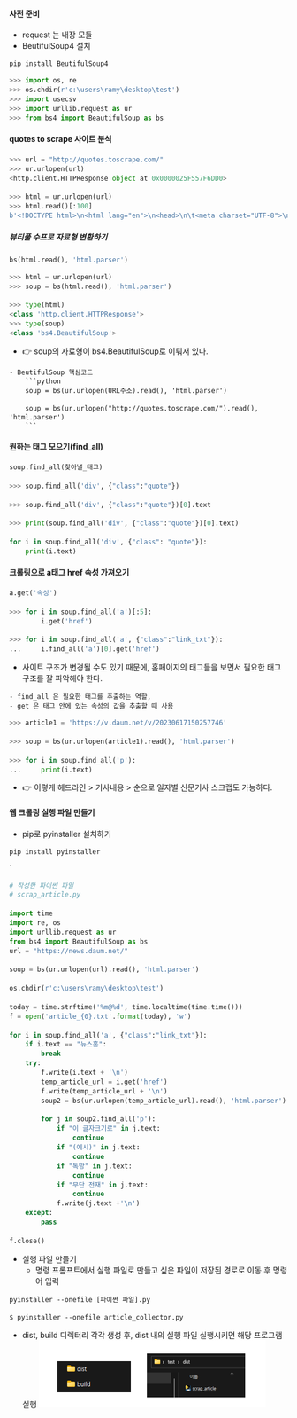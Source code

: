 #### 사전 준비
- request 는 내장 모듈
- BeutifulSoup4 설치
```
pip install BeutifulSoup4
```

```python
>>> import os, re
>>> os.chdir(r'c:\users\ramy\desktop\test')
>>> import usecsv
>>> import urllib.request as ur
>>> from bs4 import BeautifulSoup as bs
```

#### quotes to scrape 사이트 분석
```python
>>> url = "http://quotes.toscrape.com/"
>>> ur.urlopen(url)
<http.client.HTTPResponse object at 0x0000025F557F6DD0>

>>> html = ur.urlopen(url)
>>> html.read()[:100]
b'<!DOCTYPE html>\n<html lang="en">\n<head>\n\t<meta charset="UTF-8">\n\t<title>Quotes to Scrape</title>\n   '
```

##### 뷰티풀 수프로 자료형 변환하기
```python
bs(html.read(), 'html.parser')
```

```python
>>> html = ur.urlopen(url)
>>> soup = bs(html.read(), 'html.parser')

>>> type(html)
<class 'http.client.HTTPResponse'>
>>> type(soup)
<class 'bs4.BeautifulSoup'>
```
- 👉 soup의 자료형이 bs4.BeautifulSoup로 이뤄저 있다.

```ad-tip
- BeutifulSoup 핵심코드
	```python
	soup = bs(ur.urlopen(URL주소).read(), 'html.parser')
	
	soup = bs(ur.urlopen("http://quotes.toscrape.com/").read(), 'html.parser')
	```
```


#### 원하는 태그 모으기(find_all)
```python
soup.find_all(찾아낼_태그)

>>> soup.find_all('div', {"class":"quote"})

>>> soup.find_all('div', {"class":"quote"})[0].text

>>> print(soup.find_all('div', {"class":"quote"})[0].text)

for i in soup.find_all('div', {"class": "quote"}):
	print(i.text)
```

#### 크롤링으로 a태그 href 속성 가져오기
```python
a.get('속성')

>>> for i in soup.find_all('a')[:5]:
		i.get('href')

>>> for i in soup.find_all('a', {"class":"link_txt"}):
...     i.find_all('a')[0].get('href')

```
- 사이트 구조가 변경될 수도 있기 때문에, 홈페이지의 태그들을 보면서 필요한 태그 구조를 잘 파악해야 한다. 

```ad-tip
- find_all 은 필요한 태그를 추출하는 역할,
- get 은 태그 안에 있는 속성의 값을 추출할 때 사용
```

```python
>>> article1 = 'https://v.daum.net/v/20230617150257746'

>>> soup = bs(ur.urlopen(article1).read(), 'html.parser')

>>> for i in soup.find_all('p'):
...     print(i.text)
```


- 👉 이렇게 헤드라인 > 기사내용 > 순으로 일자별 신문기사 스크랩도 가능하다.

#### 웹 크롤링 실행 파일 만들기
- pip로 pyinstaller 설치하기
```shell
pip install pyinstaller
```
`
```python
# 작성한 파이썬 파일
# scrap_article.py

import time
import re, os
import urllib.request as ur
from bs4 import BeautifulSoup as bs
url = "https://news.daum.net/"

soup = bs(ur.urlopen(url).read(), 'html.parser')

os.chdir(r'c:\users\ramy\desktop\test')

today = time.strftime('%m@%d', time.localtime(time.time()))
f = open('article_{0}.txt'.format(today), 'w')

for i in soup.find_all('a', {"class":"link_txt"}):
	if i.text == "뉴스홈":
		break
	try:
		f.write(i.text + '\n')
		temp_article_url = i.get('href')
		f.write(temp_article_url + '\n')
		soup2 = bs(ur.urlopen(temp_article_url).read(), 'html.parser')
		
		for j in soup2.find_all('p'):
			if "이 글자크기로" in j.text:
				continue
			if "(예시)" in j.text:
				continue
			if "톡방" in j.text:
				continue
			if "무단 전재" in j.text:
				continue
			f.write(j.text +'\n')
	except:
		pass

f.close()
```

- 실행 파일 만들기
	- 명령 프롬프트에서 실행 파일로 만들고 싶은 파일이 저장된 경로로 이동 후 명령어 입력
```shell
pyinstaller --onefile [파이썬 파일].py

$ pyinstaller --onefile article_collector.py
```

- dist, build 디렉터리 각각 생성 후, dist 내의 실행 파일 실행시키면 해당 프로그램 실행
![](assets/06.%20웹%20크롤링.png)